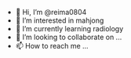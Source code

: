 - 👋 Hi, I’m @reima0804
- 👀 I’m interested in mahjong
- 🌱 I’m currently learning radiology
- 💞️ I’m looking to collaborate on ...
- 📫 How to reach me ...

<!---
reima0804/reima0804 is a ✨ special ✨ repository because its `README.md` (this file) appears on your GitHub profile.
You can click the Preview link to take a look at your changes.
--->

